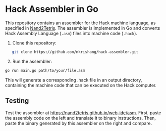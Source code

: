 # Hack Assembler in Go

This repository contains an assembler for the Hack machine language, as specified in [Nand2Tetris](https://www.nand2tetris.org/). The assembler is implemented in Go and converts Hack Assembly Language (`.asm`) files into machine code (`.hack`).

1. Clone this repository:

```bash
   git clone https://github.com/nkrishang/hack-assembler.git
```

2. Run the assembler:

```bash
go run main.go path/to/your/file.asm
```

This will generate a corresponding .hack file in an output directory, containing the machine code that can be executed on the Hack computer.

## Testing

Test the assembler at https://nand2tetris.github.io/web-ide/asm. First, paste the assembly code on the left and translate it to binary instructions. Then, paste the binary generated by this assembler on the right and compare.
